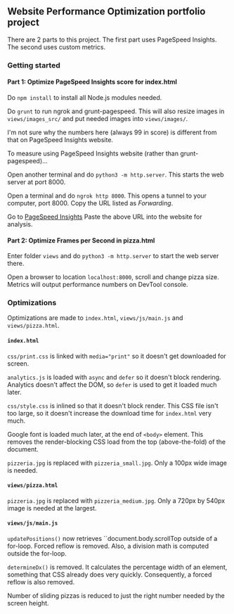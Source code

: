 ## Website Performance Optimization portfolio project

There are 2 parts to this project. The first part uses PageSpeed Insights. The second uses custom metrics.

### Getting started

#### Part 1: Optimize PageSpeed Insights score for index.html

Do ``npm install`` to install all Node.js modules needed.

Do ``grunt`` to run ngrok and grunt-pagespeed.
This will also resize images in ``views/images_src/`` and put needed images into ``views/images/``.

I'm not sure why the numbers here (always 99 in score) is different from that on PageSpeed Insights website.


To measure using PageSpeed Insights website (rather than grunt-pagespeed)...

Open another terminal and do ``python3 -m http.server``. This starts the web server at port 8000.

Open a terminal and do ``ngrok http 8000``. This opens a tunnel to your computer, port 8000.
Copy the URL listed as *Forwarding*.

Go to [PageSpeed Insights](https://developers.google.com/speed/pagespeed/insights)
Paste the above URL into the website for analysis.


#### Part 2: Optimize Frames per Second in pizza.html

Enter folder ``views`` and do ``python3 -m http.server`` to start the web server there.

Open a browser to location ``localhost:8000``, scroll and change pizza size.
Metrics will output performance numbers on DevTool console.


### Optimizations

Optimizations are made to ``index.html``, ``views/js/main.js`` and ``views/pizza.html``.

#### ``index.html``

``css/print.css`` is linked with ``media="print"`` so it doesn't get downloaded for screen.

``analytics.js`` is loaded with ``async`` and ``defer`` so it doesn't block rendering.
Analytics doesn't affect the DOM, so ``defer`` is used to get it loaded much later.

``css/style.css`` is inlined so that it doesn't block render.
This CSS file isn't too large, so it doesn't increase the download time for ``index.html`` very much.

Google font is loaded much later, at the end of ``<body>`` element.
This removes the render-blocking CSS load from the top (above-the-fold) of the document.

``pizzeria.jpg`` is replaced with ``pizzeria_small.jpg``.
Only a 100px wide image is needed.


#### ``views/pizza.html``

``pizzeria.jpg`` is replaced with ``pizzeria_medium.jpg``.
Only a 720px by 540px image is needed at the largest.


#### ``views/js/main.js``

``updatePositions()`` now retrieves ``document.body.scrollTop outside of a for-loop.
Forced reflow is removed.
Also, a division math is computed outside the for-loop.

``determineDx()`` is removed.
It calculates the percentage width of an element, something that CSS already does very quickly.
Consequently, a forced reflow is also removed.

Number of sliding pizzas is reduced to just the right number needed by the screen height.

